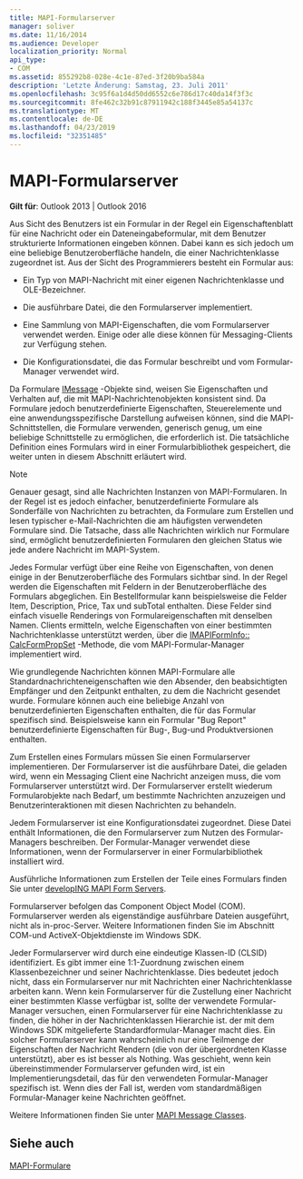 ```yaml
---
title: MAPI-Formularserver
manager: soliver
ms.date: 11/16/2014
ms.audience: Developer
localization_priority: Normal
api_type:
- COM
ms.assetid: 855292b8-028e-4c1e-87ed-3f20b9ba584a
description: 'Letzte Änderung: Samstag, 23. Juli 2011'
ms.openlocfilehash: 3c95f6a1d4d50dd6552c6e786d17c40da14f3f3c
ms.sourcegitcommit: 8fe462c32b91c87911942c188f3445e85a54137c
ms.translationtype: MT
ms.contentlocale: de-DE
ms.lasthandoff: 04/23/2019
ms.locfileid: "32351485"
---
```

# <a name="mapi-form-servers"></a>MAPI-Formularserver

  
  
**Gilt für**: Outlook 2013 | Outlook 2016 
  
Aus Sicht des Benutzers ist ein Formular in der Regel ein Eigenschaftenblatt für eine Nachricht oder ein Dateneingabeformular, mit dem Benutzer strukturierte Informationen eingeben können. Dabei kann es sich jedoch um eine beliebige Benutzeroberfläche handeln, die einer Nachrichtenklasse zugeordnet ist. Aus der Sicht des Programmierers besteht ein Formular aus:
  
- Ein Typ von MAPI-Nachricht mit einer eigenen Nachrichtenklasse und OLE-Bezeichner.
    
- Die ausführbare Datei, die den Formularserver implementiert.
    
- Eine Sammlung von MAPI-Eigenschaften, die vom Formularserver verwendet werden. Einige oder alle diese können für Messaging-Clients zur Verfügung stehen.
    
- Die Konfigurationsdatei, die das Formular beschreibt und vom Formular-Manager verwendet wird.
    
Da Formulare [IMessage](imessageimapiprop.md) -Objekte sind, weisen Sie Eigenschaften und Verhalten auf, die mit MAPI-Nachrichtenobjekten konsistent sind. Da Formulare jedoch benutzerdefinierte Eigenschaften, Steuerelemente und eine anwendungsspezifische Darstellung aufweisen können, sind die MAPI-Schnittstellen, die Formulare verwenden, generisch genug, um eine beliebige Schnittstelle zu ermöglichen, die erforderlich ist. Die tatsächliche Definition eines Formulars wird in einer Formularbibliothek gespeichert, die weiter unten in diesem Abschnitt erläutert wird. 
  
> [!NOTE]
> Genauer gesagt, sind alle Nachrichten Instanzen von MAPI-Formularen. In der Regel ist es jedoch einfacher, benutzerdefinierte Formulare als Sonderfälle von Nachrichten zu betrachten, da Formulare zum Erstellen und lesen typischer e-Mail-Nachrichten die am häufigsten verwendeten Formulare sind. Die Tatsache, dass alle Nachrichten wirklich nur Formulare sind, ermöglicht benutzerdefinierten Formularen den gleichen Status wie jede andere Nachricht im MAPI-System. 
  
Jedes Formular verfügt über eine Reihe von Eigenschaften, von denen einige in der Benutzeroberfläche des Formulars sichtbar sind. In der Regel werden die Eigenschaften mit Feldern in der Benutzeroberfläche des Formulars abgeglichen. Ein Bestellformular kann beispielsweise die Felder Item, Description, Price, Tax und subTotal enthalten. Diese Felder sind einfach visuelle Renderings von Formulareigenschaften mit denselben Namen. Clients ermitteln, welche Eigenschaften von einer bestimmten Nachrichtenklasse unterstützt werden, über die [IMAPIFormInfo:: CalcFormPropSet](imapiforminfo-calcformpropset.md) -Methode, die vom MAPI-Formular-Manager implementiert wird. 
  
Wie grundlegende Nachrichten können MAPI-Formulare alle Standardnachrichteneigenschaften wie den Absender, den beabsichtigten Empfänger und den Zeitpunkt enthalten, zu dem die Nachricht gesendet wurde. Formulare können auch eine beliebige Anzahl von benutzerdefinierten Eigenschaften enthalten, die für das Formular spezifisch sind. Beispielsweise kann ein Formular "Bug Report" benutzerdefinierte Eigenschaften für Bug-, Bug-und Produktversionen enthalten.
  
Zum Erstellen eines Formulars müssen Sie einen Formularserver implementieren. Der Formularserver ist die ausführbare Datei, die geladen wird, wenn ein Messaging Client eine Nachricht anzeigen muss, die vom Formularserver unterstützt wird. Der Formularserver erstellt wiederum Formularobjekte nach Bedarf, um bestimmte Nachrichten anzuzeigen und Benutzerinteraktionen mit diesen Nachrichten zu behandeln.
  
Jedem Formularserver ist eine Konfigurationsdatei zugeordnet. Diese Datei enthält Informationen, die den Formularserver zum Nutzen des Formular-Managers beschreiben. Der Formular-Manager verwendet diese Informationen, wenn der Formularserver in einer Formularbibliothek installiert wird.
  
Ausführliche Informationen zum Erstellen der Teile eines Formulars finden Sie unter [developING MAPI Form Servers](developing-mapi-form-servers.md).
  
Formularserver befolgen das Component Object Model (COM). Formularserver werden als eigenständige ausführbare Dateien ausgeführt, nicht als in-proc-Server. Weitere Informationen finden Sie im Abschnitt COM-und ActiveX-Objektdienste im Windows SDK.
  
Jeder Formularserver wird durch eine eindeutige Klassen-ID (CLSID) identifiziert. Es gibt immer eine 1:1-Zuordnung zwischen einem Klassenbezeichner und seiner Nachrichtenklasse. Dies bedeutet jedoch nicht, dass ein Formularserver nur mit Nachrichten einer Nachrichtenklasse arbeiten kann. Wenn kein Formularserver für die Zustellung einer Nachricht einer bestimmten Klasse verfügbar ist, sollte der verwendete Formular-Manager versuchen, einen Formularserver für eine Nachrichtenklasse zu finden, die höher in der Nachrichtenklassen Hierarchie ist. der mit dem Windows SDK mitgelieferte Standardformular-Manager macht dies. Ein solcher Formularserver kann wahrscheinlich nur eine Teilmenge der Eigenschaften der Nachricht Rendern (die von der übergeordneten Klasse unterstützt), aber es ist besser als Nothing. Was geschieht, wenn kein übereinstimmender Formularserver gefunden wird, ist ein Implementierungsdetail, das für den verwendeten Formular-Manager spezifisch ist. Wenn dies der Fall ist, werden vom standardmäßigen Formular-Manager keine Nachrichten geöffnet.
  
Weitere Informationen finden Sie unter [MAPI Message Classes](mapi-message-classes.md).
  
## <a name="see-also"></a>Siehe auch



[MAPI-Formulare](mapi-forms.md)

